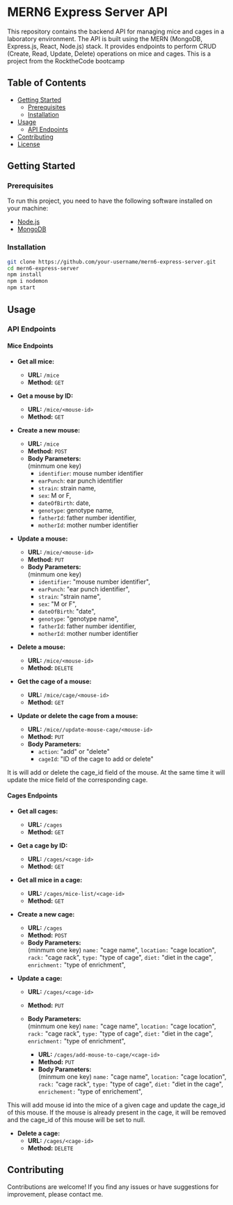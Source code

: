 # MERN6 Express Server API

This repository contains the backend API for managing mice and cages in a laboratory environment. The API is built using the MERN (MongoDB, Express.js, React, Node.js) stack. It provides endpoints to perform CRUD (Create, Read, Update, Delete) operations on mice and cages. This is a project from the RocktheCode bootcamp

## Table of Contents

- [Getting Started](#getting-started)
  - [Prerequisites](#prerequisites)
  - [Installation](#installation)
- [Usage](#usage)
  - [API Endpoints](#api-endpoints)
- [Contributing](#contributing)
- [License](#license)

## Getting Started

### Prerequisites

To run this project, you need to have the following software installed on your machine:

- [Node.js](https://nodejs.org/)
- [MongoDB](https://www.mongodb.com/try/download/community)

### Installation

```bash
git clone https://github.com/your-username/mern6-express-server.git
cd mern6-express-server
npm install
npm i nodemon
npm start
```

## Usage

### API Endpoints

#### **Mice Endpoints**

- **Get all mice:**

  - **URL:** `/mice`
  - **Method:** `GET`

- **Get a mouse by ID:**

  - **URL:** `/mice/<mouse-id>`
  - **Method:** `GET`

- **Create a new mouse:**

  - **URL:** `/mice`
  - **Method:** `POST`
  - **Body Parameters:**  
    (minmum one key)
    - `identifier`: mouse number identifier
    - `earPunch`: ear punch identifier
    - `strain`: strain name,
    - `sex`: M or F,
    - `dateOfBirth`: date,
    - `genotype`: genotype name,
    - `fatherId`: father number identifier,
    - `motherId`: mother number identifier

- **Update a mouse:**

  - **URL:** `/mice/<mouse-id>`
  - **Method:** `PUT`
  - **Body Parameters:**  
    (minmum one key)
    - `identifier`: "mouse number identifier",
    - `earPunch`: "ear punch identifier",
    - `strain`: "strain name",
    - `sex`: "M or F",
    - `dateOfBirth`: "date",
    - `genotype`: "genotype name",
    - `fatherId`: father number identifier,
    - `motherId`: mother number identifier

- **Delete a mouse:**

  - **URL:** `/mice/<mouse-id>`
  - **Method:** `DELETE`

- **Get the cage of a mouse:**

  - **URL:** `/mice/cage/<mouse-id>`
  - **Method:** `GET`

- **Update or delete the cage from a mouse:**
  - **URL:** `/mice//update-mouse-cage/<mouse-id>`
  - **Method:** `PUT`
  - **Body Parameters:**
    - `action`: "add" or "delete"
    - `cageId`: "ID of the cage to add or delete"

It is will add or delete the cage_id field of the mouse. At the same time it will update the mice field of the corresponding cage.

#### **Cages Endpoints**

- **Get all cages:**

  - **URL:** `/cages`
  - **Method:** `GET`

- **Get a cage by ID:**

  - **URL:** `/cages/<cage-id>`
  - **Method:** `GET`

- **Get all mice in a cage:**

  - **URL:** `/cages/mice-list/<cage-id>`
  - **Method:** `GET`

- **Create a new cage:**

  - **URL:** `/cages`
  - **Method:** `POST`
  - **Body Parameters:**  
    (minmum one key)
    `name:` "cage name",
    `location:` "cage location",
    `rack:` "cage rack",
    `type:` "type of cage",
    `diet:` "diet in the cage",
    `enrichment:` "type of enrichment",

- **Update a cage:**

  - **URL:** `/cages/<cage-id>`
  - **Method:** `PUT`
  - **Body Parameters:**  
    (minmum one key)
    `name:` "cage name",
    `location:` "cage location",
    `rack:` "cage rack",
    `type:` "type of cage",
    `diet:` "diet in the cage",
    `enrichment:` "type of enrichment",

    - **URL:** `/cages/add-mouse-to-cage/<cage-id>`
    - **Method:** `PUT`
    - **Body Parameters:**  
      (minmum one key)
      `name:` "cage name",
      `location:` "cage location",
      `rack:` "cage rack",
      `type:` "type of cage",
      `diet:` "diet in the cage",
      `enrichement:` "type of enrichement",

This will add mouse id into the mice of a given cage and update the cage_id of this mouse. If the mouse is already present in the cage, it will be removed and the cage_id of this mouse will be set to null.

- **Delete a cage:**
  - **URL:** `/cages/<cage-id>`
  - **Method:** `DELETE`

## Contributing

Contributions are welcome! If you find any issues or have suggestions for improvement, please contact me.
